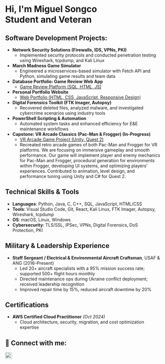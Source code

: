 <h1>Hi, I'm Miguel Songco
<br/><a>Student</a> and <a>Veteran</a></h1>

<h2> Software Development Projects:</h2>

- <b>Network Security Solutions (Firewalls, IDS, VPNs, PKI)</b>
  - Implemented security protocols and conducted penetration testing using Wireshark, tcpdump, and Kali Linux
- <b>March Madness Game Simulator</b>
  - Engineered a microservices-based simulator with Fetch API and Python, simulating game results and team data
- <b>Database Portfolio: Game Review Web App</b>
  - [Game Review Platform (SQL, HTML, JS)](https://github.com/miguelsongco/GameReviewDB)
- <b>Personal Portfolio Website</b>
  - [Web Portfolio (HTML, CSS, JavaScript, Responsive Design)](https://github.com/miguelsongco/PortfolioSite)
- <b>Digital Forensics Toolkit (FTK Imager, Autopsy)</b>
  - Recovered deleted files, analyzed malware, and investigated cybercrime scenarios using industry tools
- <b>PowerShell Scripting & Automation</b>
  - Automated system tasks and enhanced efficiency for E&E maintenance workflows
- <b>Capstone: VR Arcade Classics (Pac-Man & Frogger) (In-Progress)</b>
  - [VR Arcade Game Project (Unity, Quest 2)](https://github.com/miguelsongco/VR-Arcade-Classics)
  - Recreated retro arcade games of both Pac-Man and Frogger for VR platforms. We are focusing on immersive gameplay and smooth performance. Our game will implement player and enemy mechanics for Pac-Man and Frogger, procedural generation for environments within Frogger, developing UI systems, and optimizing players' experiences. Contributed to animation, level design, and performance tuning using Unity and C# for Quest 2.

<h2> Technical Skills & Tools</h2>

- **Languages**: Python, Java, C, C++, SQL, JavaScript, HTML/CSS
- **Tools**: Visual Studio Code, Git, React, Kali Linux, FTK Imager, Autopsy, Wireshark, tcpdump
- **OS**: macOS, Linux, Windows
- **Cybersecurity**: TLS/SSL, IPSec, VPNs, Digital Forensics, DoS Protection, PKI

<h2> Military & Leadership Experience</h2>

- **Staff Sergeant / Electrical & Environmental Aircraft Craftsman**, USAF & ANG (2016–Present)
  - Led 20+ aircraft specialists with a 95% mission success rate; supported 500+ flight hours monthly
  - Directed maintenance ops during Ukraine conflict deployment; received leadership recognition
  - Improved repair time by 15%, reduced aircraft downtime by 20%

<h2> Certifications</h2>

- **AWS Certified Cloud Practitioner** *(Oct 2024)*
  - Cloud architecture, security, migration, and cost optimization expertise

<h2>🤳 Connect with me:</h2>

[<img align="left" alt="Miguel Songco | LinkedIn" width="22px" src="https://cdn.jsdelivr.net/npm/simple-icons@v3/icons/linkedin.svg" />][linkedin]

[linkedin]: https://linkedin.com/in/miguel-songco
